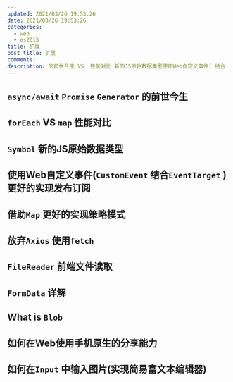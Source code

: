 ```yaml
---
updated: 2021/03/26 19:53:26
date: 2021/03/26 19:53:26
categories: 
  - web
  - es2015
title: 扩展
post_title: 扩展
comments: 
description: 的前世今生 VS  性能对比 新的JS原始数据类型使用Web自定义事件( 结合 )更好的实现发布订阅借助 更好的实现策略模式放弃 使用 前端文件读取 详解What is 如何在Web使用手机原生的分享能力如何在 中输入图片(实现简易富文本编辑器)
---
```


## `async/await` `Promise` ` Generator ` 的前世今生

## `forEach` VS `map` 性能对比

## `Symbol` 新的JS原始数据类型

## 使用Web自定义事件(`CustomEvent` 结合` EventTarget ` )更好的实现发布订阅

## 借助`Map` 更好的实现策略模式

## 放弃`Axios` 使用`fetch` 

## `FileReader` 前端文件读取

## `FormData` 详解

## What is ` Blob ` 

## 如何在Web使用手机原生的分享能力

## 如何在`Input` 中输入图片(实现简易富文本编辑器)
